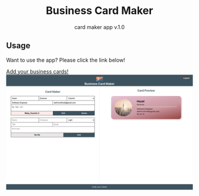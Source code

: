 <!-- PROJECT LOGO -->
<br />
<h1 align="center">Business Card Maker</h1>
<p align="center">card maker app v.1.0</p>

<!-- USAGE EXAMPLES -->

## Usage

Want to use the app? Please click the link below!<br />
<a href="https://business-cards-maker.netlify.app">


Add your business cards!
<br />
![demo](public/images/demo.png) <br /> <br />
